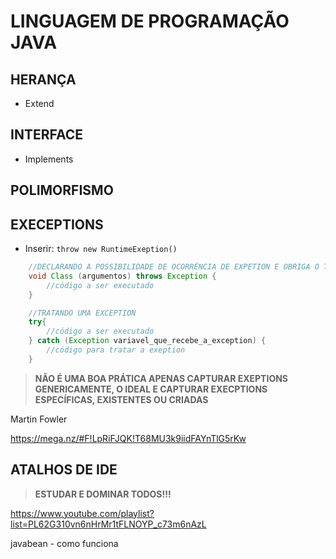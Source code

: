 # **LINGUAGEM DE PROGRAMAÇÃO JAVA**

## **HERANÇA**

- Extend

## **INTERFACE**

- Implements

## **POLIMORFISMO**

## **EXECEPTIONS**

- Inserir: ```throw new RuntimeExeption()```

```java
    //DECLARANDO A POSSIBILIDADE DE OCORRÊNCIA DE EXPETION E OBRIGA O TRATAMENTO
    void Class (argumentos) throws Exception {
        //código a ser executado
    }

```

```java
    //TRATANDO UMA EXCEPTION
    try{
        //código a ser executado
    } catch (Exception variavel_que_recebe_a_exception) {
        //código para tratar a exeption
    }
```
> **NÃO É UMA BOA PRÁTICA APENAS CAPTURAR EXEPTIONS GENERICAMENTE, O IDEAL E CAPTURAR EXECPTIONS ESPECÍFICAS, EXISTENTES OU CRIADAS**

Martin Fowler

https://mega.nz/#F!LpRiFJQK!T68MU3k9iidFAYnTlG5rKw


## ATALHOS DE IDE

> **ESTUDAR E DOMINAR TODOS!!!**

https://www.youtube.com/playlist?list=PL62G310vn6nHrMr1tFLNOYP_c73m6nAzL

javabean - como funciona
